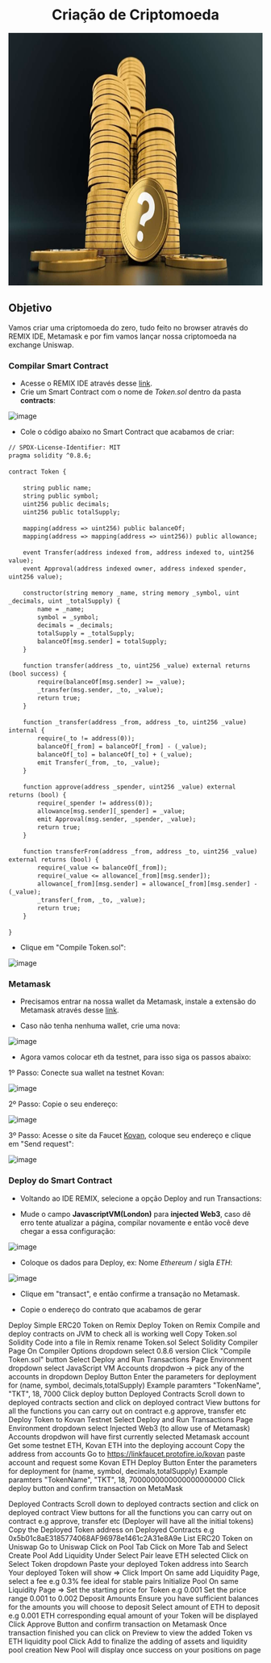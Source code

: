 <h1 align="center">Criação de Criptomoeda</h1>

<img src="coin-build.jpg" alt="coin-build" width="900" height="500">

## Objetivo

Vamos criar uma criptomoeda do zero, tudo feito no browser através do REMIX IDE, Metamask e por fim vamos lançar nossa criptomoeda na exchange Uniswap.

### Compilar Smart Contract

- Acesse o REMIX IDE através desse <a href="https://remix.ethereum.org/">link</a>.
- Crie um Smart Contract com o nome de _Token.sol_ dentro da pasta **contracts**:

![image](https://user-images.githubusercontent.com/84604722/135319543-f77f85a2-db5f-4f99-95da-d96b965066df.png)

- Cole o código abaixo no Smart Contract que acabamos de criar:

```
// SPDX-License-Identifier: MIT
pragma solidity ^0.8.6;

contract Token {

    string public name;
    string public symbol;
    uint256 public decimals;
    uint256 public totalSupply;

    mapping(address => uint256) public balanceOf;
    mapping(address => mapping(address => uint256)) public allowance;

    event Transfer(address indexed from, address indexed to, uint256 value);
    event Approval(address indexed owner, address indexed spender, uint256 value);

    constructor(string memory _name, string memory _symbol, uint _decimals, uint _totalSupply) {
        name = _name;
        symbol = _symbol;
        decimals = _decimals;
        totalSupply = _totalSupply; 
        balanceOf[msg.sender] = totalSupply;
    }

    function transfer(address _to, uint256 _value) external returns (bool success) {
        require(balanceOf[msg.sender] >= _value);
        _transfer(msg.sender, _to, _value);
        return true;
    }

    function _transfer(address _from, address _to, uint256 _value) internal {
        require(_to != address(0));
        balanceOf[_from] = balanceOf[_from] - (_value);
        balanceOf[_to] = balanceOf[_to] + (_value);
        emit Transfer(_from, _to, _value);
    }

    function approve(address _spender, uint256 _value) external returns (bool) {
        require(_spender != address(0));
        allowance[msg.sender][_spender] = _value;
        emit Approval(msg.sender, _spender, _value);
        return true;
    }

    function transferFrom(address _from, address _to, uint256 _value) external returns (bool) {
        require(_value <= balanceOf[_from]);
        require(_value <= allowance[_from][msg.sender]);
        allowance[_from][msg.sender] = allowance[_from][msg.sender] - (_value);
        _transfer(_from, _to, _value);
        return true;
    }

}
```

- Clique em "Compile Token.sol":

![image](https://user-images.githubusercontent.com/84604722/135319861-f3b17a3f-d9bc-42d9-9200-1356b82b179e.png)

### Metamask

- Precisamos entrar na nossa wallet da Metamask, instale a extensão do Metamask através desse <a href="https://metamask.io/download.html">link</a>.

- Caso não tenha nenhuma wallet, crie uma nova:

![image](https://user-images.githubusercontent.com/84604722/135321348-de37b76d-fd49-4ab9-8587-414212012039.png)

- Agora vamos colocar eth da testnet, para isso siga os passos abaixo: 

1º Passo: Conecte sua wallet na testnet Kovan:

![image](https://user-images.githubusercontent.com/84604722/135322313-b275e28d-38c6-43c6-a2e4-a8e9aea4176a.png)

2º Passo: Copie o seu endereço:

![image](https://user-images.githubusercontent.com/84604722/135322523-9e97fc33-3b92-446d-b29f-f0b0d14a4489.png)

3º Passo: Acesse o site da Faucet <a href="https://linkfaucet.protofire.io/kovan">Kovan</a>, coloque seu endereço e clique em "Send request":

![image](https://user-images.githubusercontent.com/84604722/135322909-0711e1e1-3c21-411c-b6cb-e2ca7fcc2e50.png)

### Deploy do Smart Contract

- Voltando ao IDE REMIX, selecione a opção Deploy and run Transactions:

- Mude o campo **JavascriptVM(London)** para **injected Web3**, caso dê erro tente atualizar a página, compilar novamente e então você deve chegar a essa configuração:

![image](https://user-images.githubusercontent.com/84604722/135323933-9e0ff73c-79da-45cf-95d7-043865b08a40.png)

- Coloque os dados para Deploy, ex: Nome _Ethereum_ / sigla _ETH_:

![image](https://user-images.githubusercontent.com/84604722/135324420-a1b6b568-24e5-44b4-8a84-7f55d0c9a071.png)

- Clique em "transact", e então confirme a transação no Metamask.

- Copie o endereço do contrato que acabamos de gerar











Deploy Simple ERC20 Token on Remix
Deploy Token on Remix
Compile and deploy contracts on JVM to check all is working well
Copy Token.sol Solidity Code into a file in Remix rename Token.sol
Select Solidity Compiler Page
On Compiler Options dropdown select 0.8.6 version
Click "Compile Token.sol" button
Select Deploy and Run Transactions Page
Environment dropdown select JavaScript VM
Accounts dropdwon -> pick any of the accounts in dropdown
Deploy Button
Enter the parameters for deployment for (name, symbol, decimals,totalSupply)
Example paramters "TokenName", "TKT", 18, 7000
Click deploy button
Deployed Contracts
Scroll down to deployed contracts section and click on deployed contract
View buttons for all the functions you can carry out on contract e.g approve, transfer etc
Deploy Token to Kovan Testnet
Select Deploy and Run Transactions Page
Environment dropdown select Injected Web3 (to allow use of Metamask)
Accounts dropdwon will have first currently selected Metamask account
Get some testnet ETH, Kovan ETH into the deploying account
Copy the address from accounts
Go to https://linkfaucet.protofire.io/kovan paste account and request some Kovan ETH
Deploy Button
Enter the parameters for deployment for (name, symbol, decimals,totalSupply)
Example paramters "TokenName", "TKT", 18, 7000000000000000000000
Click deploy button and confirm transaction on MetaMask



Deployed Contracts
Scroll down to deployed contracts section and click on deployed contract
View buttons for all the functions you can carry out on contract e.g approve, transfer etc (Deployer will have all the initial tokens)
Copy the Deployed Token address on Deployed Contracts e.g 0x5b01c8aE3185774068AF96978e1461c2A31e8A9e
List ERC20 Token on Uniswap
Go to Uniswap
Click on Pool Tab
Click on More Tab and Select Create Pool
Add Liquidity
Under Select Pair leave ETH selected
Click on Select Token dropdown
Paste your deployed Token address into Search
Your deployed Token will show => Click Import
On same add Liquidity Page, select a fee e.g 0.3% fee ideal for stable pairs
Initialize Pool
On same Liquidity Page => Set the starting price for Token e.g 0.001
Set the price range 0.001 to 0.002
Deposit Amounts
Ensure you have sufficient balances for the amounts you will choose to deposit
Select amount of ETH to deposit e.g 0.001 ETH corresponding equal amount of your Token will be displayed
Click Approve Button and confirm transaction on Metamask
Once transaction finished you can click on Preview to view the added Token vs ETH liquidity pool
Click Add to finalize the adding of assets and liquidity pool creation
New Pool will display once success on your positions on page
